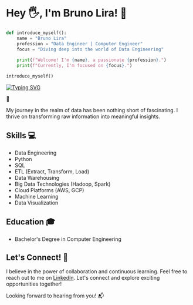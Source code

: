 # Hey 🖐, I'm Bruno Lira! :rocket:

```python
def introduce_myself():
    name = "Bruno Lira"
    profession = "Data Engineer | Computer Engineer"
    focus = "Diving deep into the world of Data Engineering"
    
    print(f"Welcome! I'm {name}, a passionate {profession}.")
    print(f"Currently, I'm focused on {focus}.")

introduce_myself()
```

<p align="left">
  <a href="https://git.io/typing-svg">
    <img src="https://readme-typing-svg.demolab.com?font=Consolas&pause=1000&color=0074D9&width=500&height=45&lines=A+Data+Engineer+in+love+with+data;I+am+also+graduated+in+Computer+Engineering" alt="Typing SVG" />
  </a>
</p>
🎲


My journey in the realm of data has been nothing short of fascinating. I thrive on transforming raw information into meaningful insights.

## Skills :computer:

- Data Engineering
- Python
- SQL
- ETL (Extract, Transform, Load)
- Data Warehousing
- Big Data Technologies (Hadoop, Spark)
- Cloud Platforms (AWS, GCP)
- Machine Learning
- Data Visualization

## Education :mortar_board:

- Bachelor's Degree in Computer Engineering

## Let's Connect! :handshake:

I believe in the power of collaboration and continuous learning. Feel free to reach out to me on [LinkedIn](https://www.linkedin.com/in/brunoponteslira/). Let's connect and explore exciting opportunities together!

Looking forward to hearing from you! :mailbox_with_mail:
<!---
BrunoPontesLira/BrunoPontesLira is a ✨ special ✨ repository because its `README.md` (this file) appears on your GitHub profile.
You can click the Preview link to take a look at your changes.
--->
